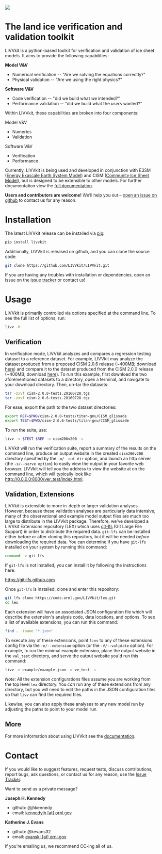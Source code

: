 ![](https://raw.githubusercontent.com/wiki/LIVVkit/LIVVkit/imgs/livvkit.png)

  The land ice verification and validation toolkit
===============================================================================

LIVVkit is a python-based toolkit for verification and validation of ice sheet
models. It aims to provide the following capabilities:

**Model V&V**
* Numerical verification -- "Are we solving the equations correctly?"
* Physical validation -- "Are we using the right physics?"

**Software V&V**
* Code verification -- "did we build what *we* intended?"
* Performance validation -- "did we build what the *users* wanted?"

Within LIVVkit, these capabilities are broken into four components:

Model V&V
* Numerics
* Validation

Software V&V
* Verification
* Performance

Currently, LIVVkit is being used and developed in conjunction with E3SM
([Energy Exascale Earth System Model](https://e3sm.org/)) and CISM
([Community Ice Sheet Model](https://cism.github.io/)), but is designed
to be extensible to other models. For further documentation view the
[full documentation](https://livvkit.github.io/Docs).

**Users and contributors are welcome!** We’ll help you out –
[open an issue on github](https://github.com/LIVVkit/LIVVkit/issues)
to contact us for any reason.

  Installation 
================
The latest LIVVkit release can be installed via [pip](https://pip.pypa.io/en/stable/):

```sh
pip install livvkit
```

Additionally, LIVVkit is released on github, and you can clone the source code:

```sh
git clone https://github.com/LIVVkit/LIVVkit.git
```

If you are having any troubles with installation or dependencies, open an issue on the 
[issue tracker](https://github.com/LIVVkit/LIVVkit/issues) or contact us!


  Usage
==========
LIVVkit is primarily controlled via options specified at the command line.
To see the full list of options, run:

```sh
livv -h
```

 Verification
--------------

In verification mode, LIVVkit analyzes and compares a regression testing
dataset to a reference dataset. For example, LIVVkit may analyze the dataset
produced from a proposed CISM 2.0.6 release (~400MB; download
[here](http://jhkennedy.org/LIVVkit/cism-2.0.6-tests.20160728.tgz)) and
compare it to the dataset produced from the CISM 2.0.0 release (~400MB;
download [here](http://jhkennedy.org/LIVVkit/cism-2.0.0-tests.20160728.tgz)).
To run this example, first download the two aforementioned datasets to a
directory, open a terminal, and navigate to your download directory.
Then, un-tar the datasets:

```sh
tar -zxvf cism-2.0.0-tests.20160728.tgz
tar -zxvf cism-2.0.6-tests.20160728.tgz
```

For ease, export the path to the two dataset directories:

```sh
export REF=$PWD/cism-2.0.0-tests/titan-gnu/CISM_glissade
export TEST=$PWD/cism-2.0.6-tests/titan-gnu/CISM_glissade
```

To run the suite, use:

```sh
livv -v $TEST $REF -o cism206v200 -s
```

LIVVkit will run the verification suite, report a summary of the results
on the command line, produce an output website in the created `cism206v200`
directory specified by the `-o/--out-dir` option, and launch an http server
(the `-s/--serve option`) to easily view the output in your favorite web
browser. LIVVkit will tell you the address to view the website at on the
command line, which will typically look like
http://0.0.0.0:8000/ver_test/index.html.


 Validation, Extensions
-----------------------

LIVVkit is extensible to more in-depth or larger validation analyses.
However, because these validation analyses are particularly data intensive,
many of the observational and example model output files are much too
large to distribute in the LIVVkit package. Therefore, we've developed a
LIVVkit Extensions repository (LEX) which uses
[git-lfs](https://git-lfs.github.com) (Git Large File Support) in order to
distribute the required data. `git-lfs` can be installed either before or
after cloning this repository, but it will be needed *before* downloading
the required data. You can determine if you have `git-lfs` installed on
your system by running this command:

```sh
command -v git-lfs
```

If `git-lfs` is not installed, you can install it by following the instructions here:

https://git-lfs.github.com

Once `git-lfs` is installed, clone and enter this repository:

```sh
git lfs clone https://code.ornl.gov/LIVVkit/lex.git
cd lex
```

Each extension will have an associated JSON configuration file which will describe
the extension's analysis code, data locations, and options. To see a list of
available extensions, you can run this command:

```sh
find . -iname "*.json"
```

To execute any of these extensions, point `livv`
to any of these extensions config file via the `-e/--extension` option (or the
`-V/--validate` option). For example, to run the minimal example extension,
place the output website in the `val_test` directory, and serve the output website
you'd run this command:

```sh
livv -e example/example.json -o vv_test -s
```

*Note:* All the extension configurations files assume you are working from the
top level `lex` directory. You *can* run any of these extensions from any
directory, but you will need to edit the paths in the JSON configuration files so
that `livv` can find the required files.

Likewise, you can also apply these analyses to any new model run by adjusting
the paths to point to your model run.

 
 More
------

For more information about using LIVVkit see the [documentation](https://livvkit.github.io/Docs).

  Contact
===========

If you would like to suggest features, request tests, discuss contributions,
report bugs, ask questions, or contact us for any reason, use the
[Issue Tracker](https://github.com/LIVVkit/LIVVkit/issues).

Want to send us a private message?

**Joseph H. Kennedy** 
* github: @jhkennedy
* email: <a href="mailto:kennedyjh@ornl.gov">kennedyjh [at] ornl.gov</a>

**Katherine J. Evans** 
* github: @kevans32
* email: <a href="mailto:evanskj@ornl.gov">evanskj [at] ornl.gov</a>

If you're emailing us, we recommend CC-ing all of us. 

